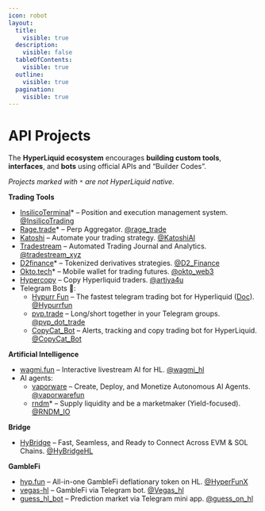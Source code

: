 ```yaml
---
icon: robot
layout:
  title:
    visible: true
  description:
    visible: false
  tableOfContents:
    visible: true
  outline:
    visible: true
  pagination:
    visible: true
---
```


# API Projects

The **HyperLiquid ecosystem** encourages **building custom tools**, **interfaces**, and **bots** using official APIs and “Builder Codes”.

_Projects marked with `*` are not HyperLiquid native._

**Trading Tools**

* [InsilicoTerminal](https://insilicoterminal.com/#/)\* – Position and execution management system. [@InsilicoTrading](https://x.com/InsilicoTrading)
* [Rage.trade](https://www.rage.trade/)\* – Perp Aggregator. [@rage\_trade](https://x.com/rage_trade)
* [Katoshi](https://katoshi.ai/) – Automate your trading strategy. [@KatoshiAI](https://x.com/KatoshiAI)
* [Tradestream](https://tradestream.xyz/sign-up) – Automated Trading Journal and Analytics. [@tradestream\_xyz](https://x.com/tradestream_xyz)
* [D2finance](https://d2.finance/strategies)\* – Tokenized derivatives strategies. [@D2\_Finance](https://x.com/D2_Finance)
* [Okto.tech](https://www.okto.tech/wallet)\* – Mobile wallet for trading futures. [@okto\_web3](https://x.com/Okto_web3)
* [Hypercopy](https://hypercopy.xyz/) – Copy Hyperliquid traders.  [@artiya4u](https://github.com/artiya4u/hypercopy-xyz)
* Telegram Bots 🤖:
  * [Hypurr Fun](https://hypurr.fun/) – The fastest telegram trading bot for Hyperliquid ([Doc](https://hypurr-fun.gitbook.io/hypurr-fun-docs)). [@Hypurrfun](https://x.com/Hypurrfun)
  * [pvp.trade](https://pvp.trade/) – Long/short together in your Telegram groups. [@pvp\_dot\_trade](https://x.com/pvp_dot_trade)
  * [CopyCat\_Bot](https://t.me/CopyCat_bot_Chat) – Alerts, tracking and copy trading bot for HyperLiquid. [@CopyCat\_Bot](https://x.com/CopyCat_Bot)

**Artificial Intelligence**

* [wagmi.fun](https://wa.gmi.fun/) – Interactive livestream AI for HL. [@wagmi\_hl](https://x.com/wagmi_hl)
* AI agents:
  * [vaporware](https://alpha.vaporware.fun/) – Create, Deploy, and Monetize Autonomous AI Agents. [@vaporwarefun](https://x.com/vaporwarefun)
  * [rndm](https://www.rndm.io/)\* – Supply liquidity and be a marketmaker (Yield-focused). [@RNDM\_IO](https://x.com/RNDM_IO)

**Bridge**

* [HyBridge](https://hybridge.xyz/) – Fast, Seamless, and Ready to Connect Across EVM & SOL Chains. [@HyBridgeHL](https://x.com/HyBridgeHL)

**GambleFi**

* [hyp.fun](https://hyp.fun/) – All-in-one GambleFi deflationary token on HL. [@HyperFunX](https://x.com/HyperFunX)
* [vegas-hl](https://vegas-hl.com/) – GambleFi via Telegram bot. [@Vegas\_hl](https://x.com/Vegas_HL)
* [guess\_hl\_bot](https://t.me/guess_hl_bot) – Prediction market via Telegram mini app.  [@guess\_on\_hl](https://x.com/guess_on_hl)
